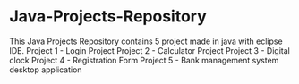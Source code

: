 # Java-Projects-Repository

This Java Projects Repository contains 5 project made in java with eclipse IDE.
Project 1 - Login Project
Project 2 - Calculator Project
Project 3 - Digital clock
Project 4 - Registration Form
Project 5 - Bank management system desktop application
